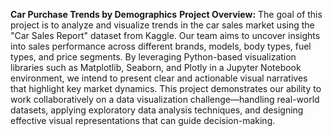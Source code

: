 **Car Purchase Trends by Demographics**
**Project Overview:**
The goal of this project is to analyze and visualize trends in the car sales market using the "Car Sales Report" dataset from Kaggle. Our team aims to uncover insights into sales performance across different brands, models, body types, fuel types, and price segments. By leveraging Python-based visualization libraries such as Matplotlib, Seaborn, and Plotly in a Jupyter Notebook environment, we intend to present clear and actionable visual narratives that highlight key market dynamics.
This project demonstrates our ability to work collaboratively on a data visualization challenge—handling real-world datasets, applying exploratory data analysis techniques, and designing effective visual representations that can guide decision-making.
